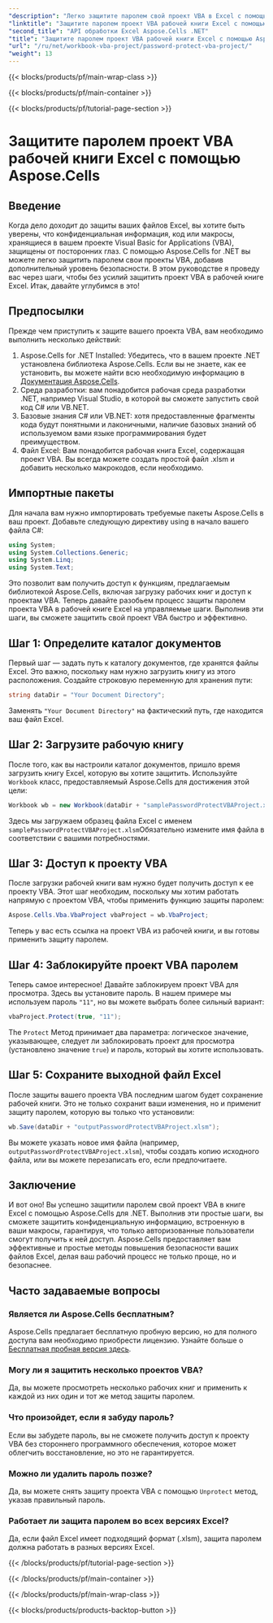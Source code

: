 ```yaml
---
"description": "Легко защитите паролем свой проект VBA в Excel с помощью Aspose.Cells для .NET. Следуйте этому пошаговому руководству для повышения безопасности."
"linktitle": "Защитите паролем проект VBA рабочей книги Excel с помощью Aspose.Cells"
"second_title": "API обработки Excel Aspose.Cells .NET"
"title": "Защитите паролем проект VBA рабочей книги Excel с помощью Aspose.Cells"
"url": "/ru/net/workbook-vba-project/password-protect-vba-project/"
"weight": 13
---
```


{{< blocks/products/pf/main-wrap-class >}}

{{< blocks/products/pf/main-container >}}

{{< blocks/products/pf/tutorial-page-section >}}

# Защитите паролем проект VBA рабочей книги Excel с помощью Aspose.Cells

## Введение
Когда дело доходит до защиты ваших файлов Excel, вы хотите быть уверены, что конфиденциальная информация, код или макросы, хранящиеся в вашем проекте Visual Basic for Applications (VBA), защищены от посторонних глаз. С помощью Aspose.Cells for .NET вы можете легко защитить паролем свои проекты VBA, добавив дополнительный уровень безопасности. В этом руководстве я проведу вас через шаги, чтобы без усилий защитить проект VBA в рабочей книге Excel. Итак, давайте углубимся в это!
## Предпосылки
Прежде чем приступить к защите вашего проекта VBA, вам необходимо выполнить несколько действий:
1. Aspose.Cells for .NET Installed: Убедитесь, что в вашем проекте .NET установлена библиотека Aspose.Cells. Если вы не знаете, как ее установить, вы можете найти всю необходимую информацию в [Документация Aspose.Cells](https://reference.aspose.com/cells/net/).
2. Среда разработки: вам понадобится рабочая среда разработки .NET, например Visual Studio, в которой вы сможете запустить свой код C# или VB.NET.
3. Базовые знания C# или VB.NET: хотя предоставленные фрагменты кода будут понятными и лаконичными, наличие базовых знаний об используемом вами языке программирования будет преимуществом.
4. Файл Excel: Вам понадобится рабочая книга Excel, содержащая проект VBA. Вы всегда можете создать простой файл .xlsm и добавить несколько макрокодов, если необходимо.
## Импортные пакеты
Для начала вам нужно импортировать требуемые пакеты Aspose.Cells в ваш проект. Добавьте следующую директиву using в начало вашего файла C#:
```csharp
using System;
using System.Collections.Generic;
using System.Linq;
using System.Text;
```
Это позволит вам получить доступ к функциям, предлагаемым библиотекой Aspose.Cells, включая загрузку рабочих книг и доступ к проектам VBA.
Теперь давайте разобьем процесс защиты паролем проекта VBA в рабочей книге Excel на управляемые шаги. Выполнив эти шаги, вы сможете защитить свой проект VBA быстро и эффективно.
## Шаг 1: Определите каталог документов
Первый шаг — задать путь к каталогу документов, где хранятся файлы Excel. Это важно, поскольку нам нужно загрузить книгу из этого расположения. Создайте строковую переменную для хранения пути:
```csharp
string dataDir = "Your Document Directory";
```
Заменять `"Your Document Directory"` на фактический путь, где находится ваш файл Excel.
## Шаг 2: Загрузите рабочую книгу
После того, как вы настроили каталог документов, пришло время загрузить книгу Excel, которую вы хотите защитить. Используйте `Workbook` класс, предоставляемый Aspose.Cells для достижения этой цели:
```csharp
Workbook wb = new Workbook(dataDir + "samplePasswordProtectVBAProject.xlsm");
```
Здесь мы загружаем образец файла Excel с именем `samplePasswordProtectVBAProject.xlsm`Обязательно измените имя файла в соответствии с вашими потребностями.
## Шаг 3: Доступ к проекту VBA
После загрузки рабочей книги вам нужно будет получить доступ к ее проекту VBA. Этот шаг необходим, поскольку мы хотим работать напрямую с проектом VBA, чтобы применить функцию защиты паролем:
```csharp
Aspose.Cells.Vba.VbaProject vbaProject = wb.VbaProject;
```
Теперь у вас есть ссылка на проект VBA из рабочей книги, и вы готовы применить защиту паролем.
## Шаг 4: Заблокируйте проект VBA паролем
Теперь самое интересное! Давайте заблокируем проект VBA для просмотра. Здесь вы установите пароль. В нашем примере мы используем пароль `"11"`, но вы можете выбрать более сильный вариант:
```csharp
vbaProject.Protect(true, "11");
```
The `Protect` Метод принимает два параметра: логическое значение, указывающее, следует ли заблокировать проект для просмотра (установлено значение `true`) и пароль, который вы хотите использовать.
## Шаг 5: Сохраните выходной файл Excel
После защиты вашего проекта VBA последним шагом будет сохранение рабочей книги. Это не только сохранит ваши изменения, но и применит защиту паролем, которую вы только что установили:
```csharp
wb.Save(dataDir + "outputPasswordProtectVBAProject.xlsm");
```
Вы можете указать новое имя файла (например, `outputPasswordProtectVBAProject.xlsm`), чтобы создать копию исходного файла, или вы можете перезаписать его, если предпочитаете.
## Заключение
И вот оно! Вы успешно защитили паролем свой проект VBA в книге Excel с помощью Aspose.Cells для .NET. Выполнив эти простые шаги, вы сможете защитить конфиденциальную информацию, встроенную в ваши макросы, гарантируя, что только авторизованные пользователи смогут получить к ней доступ. Aspose.Cells предоставляет вам эффективные и простые методы повышения безопасности ваших файлов Excel, делая ваш рабочий процесс не только проще, но и безопаснее.
## Часто задаваемые вопросы
### Является ли Aspose.Cells бесплатным?
Aspose.Cells предлагает бесплатную пробную версию, но для полного доступа вам необходимо приобрести лицензию. Узнайте больше о [Бесплатная пробная версия здесь](https://releases.aspose.com/).
### Могу ли я защитить несколько проектов VBA?
Да, вы можете просмотреть несколько рабочих книг и применить к каждой из них один и тот же метод защиты паролем.
### Что произойдет, если я забуду пароль?
Если вы забудете пароль, вы не сможете получить доступ к проекту VBA без стороннего программного обеспечения, которое может облегчить восстановление, но это не гарантируется.
### Можно ли удалить пароль позже?
Да, вы можете снять защиту проекта VBA с помощью `Unprotect` метод, указав правильный пароль.
### Работает ли защита паролем во всех версиях Excel?
Да, если файл Excel имеет подходящий формат (.xlsm), защита паролем должна работать в разных версиях Excel.


{{< /blocks/products/pf/tutorial-page-section >}}

{{< /blocks/products/pf/main-container >}}

{{< /blocks/products/pf/main-wrap-class >}}

{{< blocks/products/products-backtop-button >}}